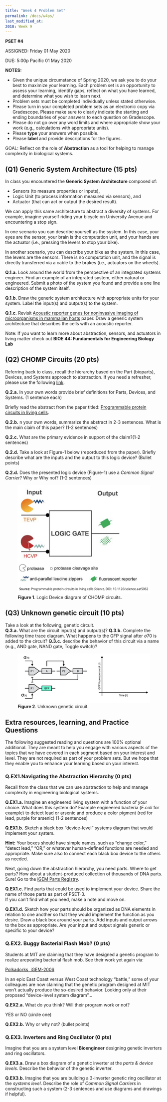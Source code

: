 ```yaml
---
title: "Week 4 Problem Set"
permalink: /docs/w4ps/
last_modified_at: 
2018: Week 9
---
```

**PSET #4**

ASSIGNED: Friday 01 May 2020

DUE: 5:00p Pacific 01 May 2020

**NOTES:**

- Given the unique circumstance of Spring 2020, we ask you to do your best to maximize your learning. Each problem set is an opportunity to assess your learning, identify gaps, reflect on what you have learned, and determine what you wish to learn next.
- Problem sets must be completed individually unless stated otherwise.
- Please turn in your completed problem sets as an electronic copy via Gradescope. Please make sure to clearly indicate the starting and ending boundaries of your answers to each question on Gradescope.
- Please do not go over any word limits and where appropriate show your work (e.g., calculations with appropriate units).
- Please **type** your answers when possible.  
- Please **label** and provide descriptions for the figures. 


GOAL: Reflect on the role of **Abstraction** as a tool for helping to manage complexity in biological systems.  

## (Q1) Generic System Architecture (15 pts)

In class you encountered the **Generic System Architecture** composed of: 

  - Sensors (to measure properties or inputs), 
  - Logic Unit (to process information measured via sensors), and 
  - Actuator (that can act or output the desired result). 

We can apply this same architecture to abstract a diversity of systems.
For example, imagine yourself riding your bicycle on University Avenue and encountering a stop sign. 

In one scenario you can describe yourself as the system.  In this case, your eyes are the sensor, your brain is the computation unit, and your hands are the actuator (i.e., pressing the levers to stop your bike).  

In another scenario, you can describe your bike as the system.  In this case, the levers are the sensors. There is no computation unit, and the signal is directly transferred via a cable to the brakes (i.e., actuators on the wheels).  

**Q.1.a.** Look around the world from the perspective of an integrated systems engineer. Find an example of an integrated system, either natural or engineered. Submit a photo of the system you found and provide a one line description of the system itself. 

**Q.1.b.** Draw the generic system architecture with appropriate units for your system. Label the input(s) and output(s) to the system. 

**Q.1.c.** Revisit [Acoustic reporter genes for noninvasive imaging of microorganisms in mammalian hosts](https://www.nature.com/articles/nature25021) paper.  Draw a generic system architecture that describes the cells with an acoustic reporter.

Note: If you want to learn more  about abstraction, sensors, and actuators in living matter check out **BIOE 44: Fundamentals for Engineering Biology Lab** 

## (Q2) CHOMP Circuits (20 pts)

Referring back to class, recall the hierarchy based on the Part (bioparts), Devices, and Systems approach to abstraction. 
If you need a refresher, please use the following [link](https://parts.igem.org/Abstraction_Hierarchy).

**Q.2.a.**  In your own words provide brief definitions for Parts, Devices, and Systems. (1 sentence each)

Briefly read the abstract from the paper titled: [Programmable protein circuits in living cells](https://science.sciencemag.org/content/361/6408/1252.long). 

**Q.2.b.** n your own words, summarize the abstract in 2-3 sentences. What is the main claim of this paper? (1-2 sentences)

**Q.2.c.** What are the primary evidence in support of the claim?(1-2 sentences)

**Q.2.d.** Take a look at Figure-1 below  (reporduced from the paper). Briefly describe what are the inputs and the output to this logic device? (Bullet points)

**Q.2.d.** Does the presented logic device (Figure-1) use a *Common Signal Carrier*? Why or Why not? (1-2 sentences)

<figure>
<a href="/assets/images/Pset3-LogicGate .png"><img src="/assets/images/Pset3-LogicGate .png"></a>
<figcaption><b>Figure 1</b>. Logic Device diagram of CHOMP circuits.</figcaption>
</figure>

## (Q3) Unknown genetic circuit (10 pts)

Take a look at the following, genetic circuit.  
**Q.3.a.** What are the circuit input(s) and output(s)?
**Q.3.b.** Complete the following time trace diagram. What happens to the GFP signal after  $\sigma70$ is added to the circuit? 
**Q.3.c.** describe the behavior of this circuit via a name (e.g., AND gate, NAND gate, Toggle switch)?

<figure>
<a href="/assets/images/PSET4-2020-FIG1.png"><img src="/assets/images/PSET4-2020-FIG1.png"></a>
<figcaption><b>Figure 2</b>. Unknown genetic circuit.</figcaption>
</figure>

## Extra resources, learning, and Practice Questions

The following suggested reading and questions are 100% optional additional. They are meant to help you engage with various aspects of the topics that we have covered in each segment based on your interest and level. They are not required as part of your problem sets. But we hope that they enable you to enhance your learning based on your interest.

### Q.EX1.Navigating the Abstraction Hierarchy (0 pts)

Recall from the class that we can use abstraction to help and manage complexity in engineering biological systems. 

**Q.EX1.a.**  Imagine an engineered living system with a function of your choice.  What does this system do?
 Example engineered bacteria (*E.coli* for example) to detect lead or arsenic and produce a color pigment (red for lead, purple for arsenic) (1-2 sentences)

**Q.EX1.b.**  Sketch a black box “device-level” systems diagram that would implement your system.  

**Hint:** Your boxes should have simple names, such as “change color,” “detect lead,” “OR,” or whatever human-defined functions are needed and appropriate.  Make sure also to connect each black box device to the others as needed.    

Next, going down the abstraction hierarchy, you need parts.  Where to get parts?  How about a student-produced collection of thousands of DNA parts.  Sure! Go to the [iGEM Parts Registry](http://parts.igem.org/Catalog).  

**Q.EX1.c.** Find parts that could be used to implement your device.  Share the name of those parts as part of PSET-3.  
If you can’t find what you need, make a note and move on.

**Q.EX1.d.**   Sketch how your parts should be organized as DNA elements in relation to one another so that they would implement the function as you desire.  Draw a black box around your parts.  Add inputs and output arrows to the box as appropriate. Are your input and output signals generic or specific to your device?

### Q.EX2.  Buggy Bacterial Flash Mob? (0 pts)
 
 Students at MIT are claiming that they have designed a genetic program to realize 
 arepeating bacterial flash mob.  See their work yet again via:
 
[Polkadorks, iGEM-2006](https://2006.igem.org/wiki/index.php/IAP2004:Polkadorks)
 
In an epic East Coast versus West Coast technology “battle,” some of your colleagues
are now claiming that the genetic program designed at MIT won’t actually produce the
so-desired behavior.  Looking only at their proposed “device-level system diagram”...

**Q.EX2.a.** What do you think?  Will their program work or not?   

YES or NO (circle one)

**Q.EX2.b.**  Why or why not? (bullet points) 

### Q.EX3. Inverters and Ring Oscillator (0 pts)

Imagine that you are a system level **Bioengineer** designing genetic inverters and ring oscillators.

**Q.EX3.a.** Draw a box diagram of a genetic inverter at the *parts & device levels*. Describe the behavior of the genetic inverter. 

**Q.EX3.b.** Imagine that you are building a 3-inverter genetic ring oscillator at the *systems level*. Describe the role of *Common Signal Carriers* in constructing such a system (2-3 sentences and use diagrams and drawings if helpful).  





